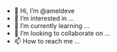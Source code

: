 - 👋 Hi, I’m @ameldeve
- 👀 I’m interested in ...
- 🌱 I’m currently learning ...
- 💞️ I’m looking to collaborate on ...
- 📫 How to reach me ...

<!---
ameldeve/ameldeve is a ✨ special ✨ repository because its `README.md` (this file) appears on your GitHub profile.
You can click the Preview link to take a look at your changes.
--->
